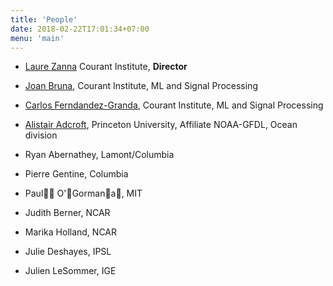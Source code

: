 ```yaml
---
title: 'People'
date: 2018-02-22T17:01:34+07:00
menu: 'main'
---
```


- [Laure Zanna](https://laurezanna.github.io) Courant Institute, **Director** 

- [Joan Bruna](https://cims.nyu.edu/~bruna), Courant Institute, ML and Signal Processing

- [Carlos Ferndandez-Granda](https://cims.nyu.edu/~cfgranda), Courant Institute, ML and Signal Processing 

- [Alistair Adcroft](https://www.gfdl.noaa.gov/alistair-adcroft-homepage/), Princeton University, Affiliate NOAA-GFDL, Ocean division

- Ryan Abernathey, Lamont/Columbia

- Pierre Gentine, Columbia

- Paul􏰏􏰍 O'􏰶Gorman􏰐a􏰙, MIT 

- Judith Berner, NCAR

- Marika Holland, NCAR 

- Julie Deshayes, IPSL 

- Julien LeSommer, IGE 
